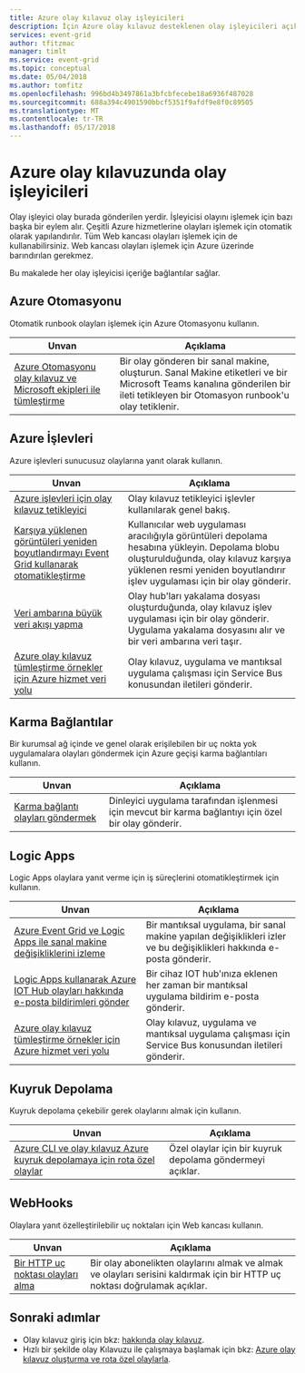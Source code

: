 ```yaml
---
title: Azure olay kılavuz olay işleyicileri
description: İçin Azure olay kılavuz desteklenen olay işleyicileri açıklar
services: event-grid
author: tfitzmac
manager: timlt
ms.service: event-grid
ms.topic: conceptual
ms.date: 05/04/2018
ms.author: tomfitz
ms.openlocfilehash: 996bd4b3497861a3bfcbfecebe18a6936f487028
ms.sourcegitcommit: 688a394c4901590bbcf5351f9afdf9e8f0c89505
ms.translationtype: MT
ms.contentlocale: tr-TR
ms.lasthandoff: 05/17/2018
---
```

# <a name="event-handlers-in-azure-event-grid"></a>Azure olay kılavuzunda olay işleyicileri

Olay işleyici olay burada gönderilen yerdir. İşleyicisi olayını işlemek için bazı başka bir eylem alır. Çeşitli Azure hizmetlerine olayları işlemek için otomatik olarak yapılandırılır. Tüm Web kancası olayları işlemek için de kullanabilirsiniz. Web kancası olayları işlemek için Azure üzerinde barındırılan gerekmez.

Bu makalede her olay işleyicisi içeriğe bağlantılar sağlar.

## <a name="azure-automation"></a>Azure Otomasyonu

Otomatik runbook olayları işlemek için Azure Otomasyonu kullanın.

|Unvan  |Açıklama  |
|---------|---------|
|[Azure Otomasyonu olay kılavuz ve Microsoft ekipleri ile tümleştirme](ensure-tags-exists-on-new-virtual-machines.md) |Bir olay gönderen bir sanal makine, oluşturun. Sanal Makine etiketleri ve bir Microsoft Teams kanalına gönderilen bir ileti tetikleyen bir Otomasyon runbook'u olay tetiklenir. |

## <a name="azure-functions"></a>Azure İşlevleri

Azure işlevleri sunucusuz olaylarına yanıt olarak kullanın.

|Unvan  |Açıklama  |
|---------|---------|
| [Azure işlevleri için olay kılavuz tetikleyici](../azure-functions/functions-bindings-event-grid.md) | Olay kılavuz tetikleyici işlevler kullanılarak genel bakış. |
| [Karşıya yüklenen görüntüleri yeniden boyutlandırmayı Event Grid kullanarak otomatikleştirme](resize-images-on-storage-blob-upload-event.md) | Kullanıcılar web uygulaması aracılığıyla görüntüleri depolama hesabına yükleyin. Depolama blobu oluşturulduğunda, olay kılavuz karşıya yüklenen resmi yeniden boyutlandırır işlev uygulaması için bir olay gönderir. |
| [Veri ambarına büyük veri akışı yapma](event-grid-event-hubs-integration.md) | Olay hub'ları yakalama dosyası oluşturduğunda, olay kılavuz işlev uygulaması için bir olay gönderir. Uygulama yakalama dosyasını alır ve bir veri ambarına veri taşır. |
| [Azure olay kılavuz tümleştirme örnekler için Azure hizmet veri yolu](../service-bus-messaging/service-bus-to-event-grid-integration-example.md?toc=%2fazure%2fevent-grid%2ftoc.json) | Olay kılavuz, uygulama ve mantıksal uygulama çalışması için Service Bus konusundan iletileri gönderir. |

## <a name="hybrid-connections"></a>Karma Bağlantılar

Bir kurumsal ağ içinde ve genel olarak erişilebilen bir uç nokta yok uygulamalara olayları göndermek için Azure geçişi karma bağlantıları kullanın.

|Unvan  |Açıklama  |
|---------|---------|
| [Karma bağlantı olayları göndermek](custom-event-to-hybrid-connection.md) | Dinleyici uygulama tarafından işlenmesi için mevcut bir karma bağlantıyı için özel bir olay gönderir. |

## <a name="logic-apps"></a>Logic Apps

Logic Apps olaylara yanıt verme için iş süreçlerini otomatikleştirmek için kullanın.

|Unvan  |Açıklama  |
|---------|---------|
| [Azure Event Grid ve Logic Apps ile sanal makine değişikliklerini izleme](monitor-virtual-machine-changes-event-grid-logic-app.md) | Bir mantıksal uygulama, bir sanal makine yapılan değişiklikleri izler ve bu değişiklikleri hakkında e-posta gönderir. |
| [Logic Apps kullanarak Azure IOT Hub olayları hakkında e-posta bildirimleri gönder](publish-iot-hub-events-to-logic-apps.md) | Bir cihaz IOT hub'ınıza eklenen her zaman bir mantıksal uygulama bildirim e-posta gönderir. |
| [Azure olay kılavuz tümleştirme örnekler için Azure hizmet veri yolu](../service-bus-messaging/service-bus-to-event-grid-integration-example.md?toc=%2fazure%2fevent-grid%2ftoc.json) | Olay kılavuz, uygulama ve mantıksal uygulama çalışması için Service Bus konusundan iletileri gönderir. |

## <a name="queue-storage"></a>Kuyruk Depolama

Kuyruk depolama çekebilir gerek olaylarını almak için kullanın.

|Unvan  |Açıklama  |
|---------|---------|
| [Azure CLI ve olay kılavuz Azure kuyruk depolamaya için rota özel olaylar](custom-event-to-queue-storage.md) | Özel olaylar için bir kuyruk depolama göndermeyi açıklar. |

## <a name="webhooks"></a>WebHooks

Olaylara yanıt özelleştirilebilir uç noktaları için Web kancası kullanın.

|Unvan  |Açıklama  |
|---------|---------|
| [Bir HTTP uç noktası olayları alma](receive-events.md) | Bir olay abonelikten olaylarını almak ve almak ve olayları serisini kaldırmak için bir HTTP uç noktası doğrulamak açıklar. |

## <a name="next-steps"></a>Sonraki adımlar

* Olay kılavuz giriş için bkz: [hakkında olay kılavuz](overview.md).
* Hızlı bir şekilde olay Kılavuzu ile çalışmaya başlamak için bkz: [Azure olay kılavuz oluşturma ve rota özel olaylarla](custom-event-quickstart.md).
